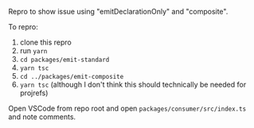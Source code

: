 Repro to show issue using "emitDeclarationOnly" and "composite".

To repro:
1. clone this repro
1. run `yarn`
1. `cd packages/emit-standard`
1. `yarn tsc`
1. `cd ../packages/emit-composite`
1. `yarn tsc` (although I don't think this should technically be needed for projrefs)

Open VSCode from repo root and open `packages/consumer/src/index.ts` and note comments.
